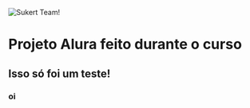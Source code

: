 
![Sukert Team!](https://github.com/user-attachments/assets/81a73cef-ea1b-49ef-be14-b69cfa9a9ae2)
<h1>Projeto Alura feito durante o curso</h1>
<h2></h2>
<h2>Isso só foi um teste!</h2>
<h3>oi</h3>

